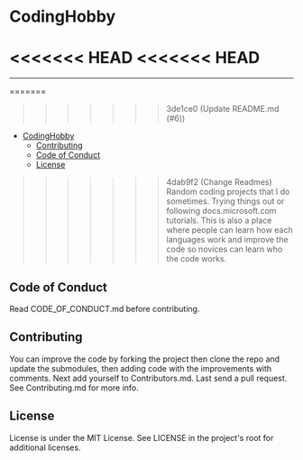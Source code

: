 # CodingHobby

<<<<<<< HEAD
<<<<<<< HEAD
=======
---

=======
>>>>>>> 3de1ce0 (Update README.md (#6))
<!-- @import "[TOC]" {cmd="toc" depthFrom=1 depthTo=6 orderedList=false} -->

<!-- code_chunk_output -->

- [CodingHobby](#codinghobby)
  - [Contributing](#contributing)
  - [Code of Conduct](#code-of-conduct)
  - [License](#license)

<!-- /code_chunk_output -->

>>>>>>> 4dab9f2 (Change Readmes)
Random coding projects that I do sometimes.
Trying things out or following docs.microsoft.com tutorials.
This is also a place where people can learn how each languages work and improve
the code so novices can learn who the code works.

## Code of Conduct

Read CODE_OF_CONDUCT.md before contributing.

## Contributing

You can improve the code by forking the project then clone the repo and update the submodules, then adding code with the improvements with comments. Next add yourself to Contributors.md. Last send a pull request. See Contributing.md for more info.

## License

License is under the MIT License. See LICENSE in the project's root for additional licenses.
